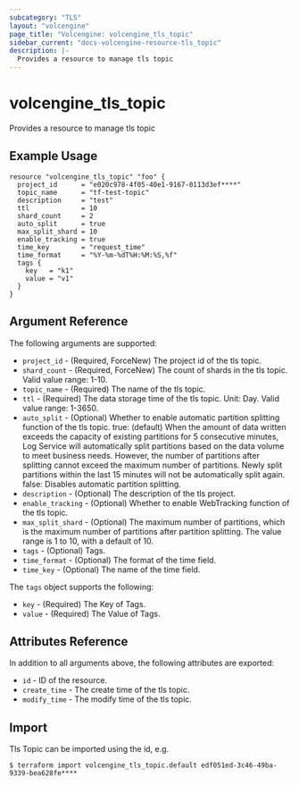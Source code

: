```yaml
---
subcategory: "TLS"
layout: "volcengine"
page_title: "Volcengine: volcengine_tls_topic"
sidebar_current: "docs-volcengine-resource-tls_topic"
description: |-
  Provides a resource to manage tls topic
---
```

# volcengine_tls_topic
Provides a resource to manage tls topic
## Example Usage
```hcl
resource "volcengine_tls_topic" "foo" {
  project_id      = "e020c978-4f05-40e1-9167-0113d3ef****"
  topic_name      = "tf-test-topic"
  description     = "test"
  ttl             = 10
  shard_count     = 2
  auto_split      = true
  max_split_shard = 10
  enable_tracking = true
  time_key        = "request_time"
  time_format     = "%Y-%m-%dT%H:%M:%S,%f"
  tags {
    key   = "k1"
    value = "v1"
  }
}
```
## Argument Reference
The following arguments are supported:
* `project_id` - (Required, ForceNew) The project id of the tls topic.
* `shard_count` - (Required, ForceNew) The count of shards in the tls topic. Valid value range: 1-10.
* `topic_name` - (Required) The name of the tls topic.
* `ttl` - (Required) The data storage time of the tls topic. Unit: Day. Valid value range: 1-3650.
* `auto_split` - (Optional) Whether to enable automatic partition splitting function of the tls topic.
true: (default) When the amount of data written exceeds the capacity of existing partitions for 5 consecutive minutes, Log Service will automatically split partitions based on the data volume to meet business needs. However, the number of partitions after splitting cannot exceed the maximum number of partitions. Newly split partitions within the last 15 minutes will not be automatically split again.
false: Disables automatic partition splitting.
* `description` - (Optional) The description of the tls project.
* `enable_tracking` - (Optional) Whether to enable WebTracking function of the tls topic.
* `max_split_shard` - (Optional) The maximum number of partitions, which is the maximum number of partitions after partition splitting. The value range is 1 to 10, with a default of 10.
* `tags` - (Optional) Tags.
* `time_format` - (Optional) The format of the time field.
* `time_key` - (Optional) The name of the time field.

The `tags` object supports the following:

* `key` - (Required) The Key of Tags.
* `value` - (Required) The Value of Tags.

## Attributes Reference
In addition to all arguments above, the following attributes are exported:
* `id` - ID of the resource.
* `create_time` - The create time of the tls topic.
* `modify_time` - The modify time of the tls topic.


## Import
Tls Topic can be imported using the id, e.g.
```
$ terraform import volcengine_tls_topic.default edf051ed-3c46-49ba-9339-bea628fe****
```

